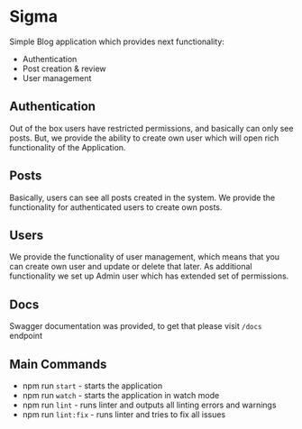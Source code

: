 # Sigma

Simple Blog application which provides next functionality:
- Authentication
- Post creation & review
- User management

## Authentication
Out of the box users have restricted permissions, and basically can only see posts.
But, we provide the ability to create own user which will open rich functionality of the Application.

## Posts
Basically, users can see all posts created in the system. We provide the functionality for authenticated
users to create own posts.

## Users
We provide the functionality of user management, which means that you can create own user
and update or delete that later.
As additional functionality we set up Admin user which has extended set of permissions. 

## Docs
Swagger documentation was provided, to get that please visit `/docs` endpoint

## Main Commands
- npm run `start` - starts the application
- npm run `watch` - starts the application in watch mode
- npm run `lint` - runs linter and outputs all linting errors and warnings
- npm run `lint:fix` - runs linter and tries to fix all issues
